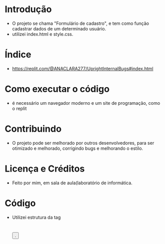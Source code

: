# Introdução
- O projeto se chama "Formulário de cadastro", e tem como função cadastrar dados de um determinado usuário.
- utilizei index.html e style.css.

# Índice
- https://replit.com/@ANACLARA277/UprightInternalBugs#index.html

# Como executar o código
- é necessário um navegador moderno e um site de programação, como o replit

# Contribuindo
- O projeto pode ser melhorado por outros desenvolvedores, para ser otimizado e melhorado, corrigindo bugs e melhorando o estilo.

# Licença e Créditos
- Feito por mim, em sala de aula(laboratório de informática.

# Código
- Utilizei estrutura da tag <lable> <h1> <button> <center>.
